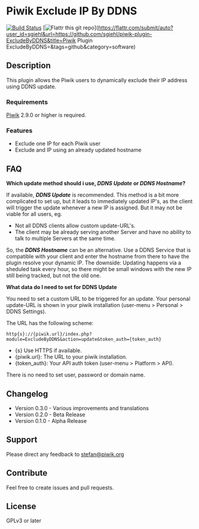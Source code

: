 # Piwik Exclude IP By DDNS

[![Build Status](https://travis-ci.org/sgiehl/piwik-plugin-ExcludeByDDNS.png?branch=master)](https://travis-ci.org/sgiehl/piwik-plugin-ExcludeByDDNS)
[![Flattr this git repo](http://api.flattr.com/button/flattr-badge-large.png)](https://flattr.com/submit/auto?user_id=sgiehl&url=https://github.com/sgiehl/piwik-plugin-ExcludeByDDNS&title=Piwik Plugin ExcludeByDDNS=&tags=github&category=software)

## Description

This plugin allows the Piwik users to dynamically exclude their IP address using DDNS update.

### Requirements

[Piwik](https://github.com/piwik/piwik) 2.9.0 or higher is required.

### Features

- Exclude one IP for each Piwik user 
- Exclude and IP using an already updated hostname

## FAQ

__Which update method should i use, _DDNS Update_ or _DDNS Hostname_?__

If available, ___DDNS Update___ is recommended. This method is a bit more complicated to set up, but it leads to immediately updated IP's, as the client will trigger the update whenever a new IP is assigned.
But it may not be viable for all users, eg. 
* Not all DDNS clients allow custom update-URL's.
* The client may be already serving another Server and have no ability to talk to multiple Servers at the same time.

So, the ___DDNS Hostname___ can be an alternative. Use a DDNS Service that is compatible with your client and enter the hostname from there to have the plugin resolve your dynamic IP. The downside: Updating happens via a sheduled task every hour, so there might be small windows with the new IP still being tracked, but not the old one.

__What data do I need to set for DDNS Update__

You need to set a custom URL to be triggered for an update.
Your personal update-URL is shown in your piwik installation (user-menu > Personal > DDNS Settings).

The URL has the following scheme:
```
http{s}://{piwik.url}/index.php?module=ExcludeByDDNS&action=update&token_auth={token_auth}
```

- {s} Use HTTPS if available.
- {piwik.url}: The URL to your piwik installation.
- {token_auth}: Your API auth token (user-menu > Platform > API).

There is no need to set user, password or domain name.

## Changelog

- Version 0.3.0 - Various improvements and translations
- Version 0.2.0 - Beta Release
- Version 0.1.0 - Alpha Release

## Support

Please direct any feedback to [stefan@piwik.org](mailto:stefan@piwik.org)

## Contribute

Feel free to create issues and pull requests.

## License

GPLv3 or later

